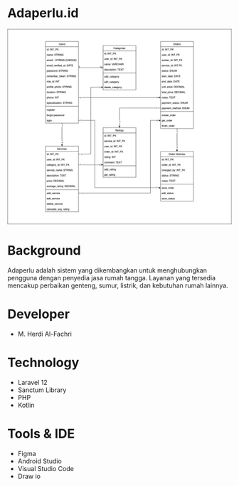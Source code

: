 # Adaperlu.id
![Diagram Adaperlu](./public/adaperlu.drawio.png)
# Background
Adaperlu adalah sistem yang dikembangkan untuk menghubungkan pengguna dengan penyedia jasa rumah tangga. Layanan yang tersedia mencakup perbaikan genteng, sumur, listrik, dan kebutuhan rumah lainnya.
# Developer
- M. Herdi Al-Fachri
# Technology
- Laravel 12
- Sanctum Library
- PHP
- Kotlin
# Tools & IDE
- Figma
- Android Studio
- Visual Studio Code
- Draw io
